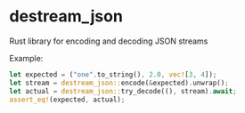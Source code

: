 # destream_json
Rust library for encoding and decoding JSON streams

Example:
```rust
let expected = ("one".to_string(), 2.0, vec![3, 4]);
let stream = destream_json::encode(&expected).unwrap();
let actual = destream_json::try_decode((), stream).await;
assert_eq!(expected, actual);
```
